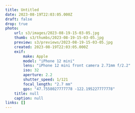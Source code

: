 ```yaml
---
title: Untitled
date: 2023-08-19T22:03:05.000Z
draft: false
drop: true
photo:
    url: s3/images/2023-08-19-15-03-05.jpg
    thumb: s3/thumbs/2023-08-19-15-03-05.jpg
    preview: s3/previews/2023-08-19-15-03-05.jpg
    created: 2023-08-19T22:03:05.000Z
    exif:
        make: Apple
        model: "iPhone 12 mini"
        lens: "iPhone 12 mini front camera 2.71mm f/2.2"
        iso: 32
        aperture: 2.2
        shutter_speed: 1/121
        focal_length: "2.7 mm"
        gps: "47.7558027777778 -122.195227777778"
    title: null
    caption: null
links: []
---
```

